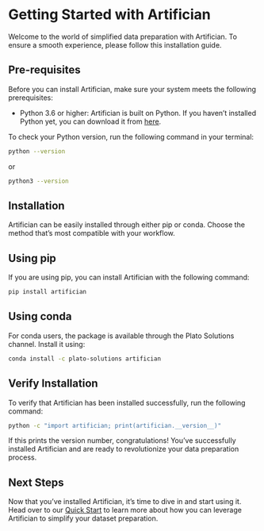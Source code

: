 # Getting Started with Artifician

Welcome to the world of simplified data preparation with Artifician. To ensure a smooth experience, please follow this installation guide.

## Pre-requisites

Before you can install Artifician, make sure your system meets the following prerequisites:

- Python 3.6 or higher: Artifician is built on Python. If you haven’t installed Python yet, you can download it from [here](https://www.python.org/downloads/).

To check your Python version, run the following command in your terminal:

```bash
python --version
```

or

```bash
python3 --version
```

## Installation

Artifician can be easily installed through either pip or conda. Choose the method that’s most compatible with your workflow.

## Using pip

If you are using pip, you can install Artifician with the following command:

```bash
pip install artifician
```

## Using conda

For conda users, the package is available through the Plato Solutions channel. Install it using:

```bash
conda install -c plato-solutions artifician
```

## Verify Installation

To verify that Artifician has been installed successfully, run the following command:

```bash
python -c "import artifician; print(artifician.__version__)"
```

If this prints the version number, congratulations! You’ve successfully installed Artifician and are ready to revolutionize your data preparation process.

## Next Steps

Now that you’ve installed Artifician, it’s time to dive in and start using it. Head over to our [Quick Start](quick_start.md) to learn more about how you can leverage Artifician to simplify your dataset preparation.